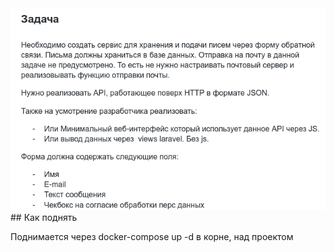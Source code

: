 <img src="images/screen1.png">
## Как поднять

Поднимается через docker-compose up -d в корне, над проектом
